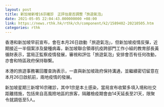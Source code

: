 ```yaml
---
layout: post
title: 新加坡新增16宗確診　正評估是否調整「旅遊氣泡」
date: 2021-05-05 22:04:43.000000000 +08:00
link: https://news.rthk.hk/rthk/ch/component/k2/1589402-20210505.htm
categories: rthk
---
```


香港和新加坡早前宣布，會在本月26日啟動「旅遊氣泡」，但新加坡疫情反彈，近期接近一半個案涉及變種病毒，新加坡聯合領導抗疫跨部門工作小組的教育部長黃循財表示，當局正監察疫情發展，審視和評估「旅遊氣泡」安排會否有任何改動，亦會和特區政府保持聯繫。

本港的旅遊事務署回覆查詢表示，一直與新加坡政府保持溝通，並繼續密切留意在本月26日啟航前，兩地疫情的發展。

新加坡星期三新增16宗確診，其中1宗是本土感染，當局宣布收緊多項入境和社交距離措施，包括來自高風險地區的旅客，隔離檢疫期會由14天延長至21天，限聚令就調低至5人。
